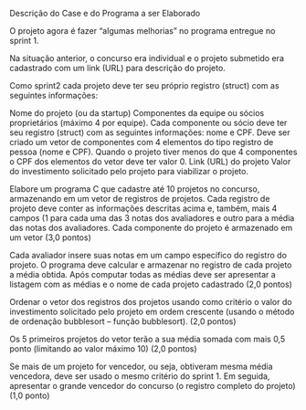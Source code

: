 Descrição do Case e do Programa a ser Elaborado

O projeto agora é fazer “algumas melhorias” no programa entregue no sprint 1.

Na situação anterior, o concurso era individual e o projeto submetido era cadastrado com um link (URL) para descrição do projeto. 

Como sprint2 cada projeto deve ter seu próprio registro (struct) com as seguintes informações:

Nome do projeto (ou da startup)
Componentes da equipe ou sócios proprietários (máximo 4 por equipe). Cada componente ou sócio deve ter seu registro (struct) com as seguintes informações: nome e CPF. Deve ser criado um vetor de componentes com 4 elementos do tipo registro de pessoa (nome e CPF). Quando o projeto tiver menos do que 4 componentes o CPF dos elementos do vetor deve ter valor 0.
Link (URL) do projeto
Valor do investimento solicitado pelo projeto para viabilizar o projeto.



Elabore um programa C que cadastre até 10 projetos no concurso, armazenando em um vetor de registros de projetos. Cada registro de projeto deve conter as informações descritas acima e, também, mais 4 campos (1 para cada uma das 3 notas dos avaliadores e outro para a média das notas dos avaliadores. Cada componente do projeto é armazenado em um vetor (3,0 pontos)

Cada avaliador insere suas notas em um campo específico do registro do projeto. O programa deve calcular e armazenar no registro de cada projeto a média obtida. Após computar todas as médias deve ser apresentar a listagem com as médias e o nome de cada projeto cadastrado (2,0 pontos)

Ordenar o vetor dos registros dos projetos usando como critério o valor do investimento solicitado pelo projeto em ordem crescente (usando o método de ordenação bubblesort – função bubblesort).  (2,0 pontos)

Os 5 primeiros projetos do vetor terão a sua média somada com mais 0,5 ponto (limitando ao valor máximo 10) (2,0 pontos)

Se mais de um projeto for vencedor, ou seja, obtiveram mesma média vencedora, deve ser usado o mesmo critério do sprint 1. Em seguida, apresentar o grande vencedor do concurso (o registro completo do projeto) (1,0 ponto)
